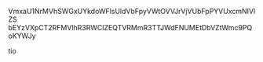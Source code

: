 VmxaU1NrMVhSWGxUYkdoWFlsUldVbFpyVWtOVVJrVjVUbFpPYVUxcmNIVlZS
bEYzVXpCT2RFMVlhR3RWClZEQTVRMmR3TTJWdFNUMEtDbVZtWmc9PQoKYWJy

tio